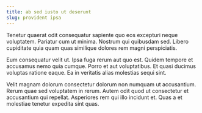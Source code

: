 ```yaml
---
title: ab sed iusto ut deserunt
slug: provident ipsa
---
```


Tenetur quaerat odit consequatur sapiente quo eos excepturi neque voluptatem. Pariatur cum ut minima. Nostrum qui quibusdam sed. Libero cupiditate quia quam quas similique dolores rem magni perspiciatis.

Eum consequatur velit ut. Ipsa fuga rerum aut quo est. Quidem tempore et accusamus nemo quia cumque. Porro et aut voluptatibus. Et quasi ducimus voluptas ratione eaque. Ea in veritatis alias molestias sequi sint.

Velit magnam dolorum consectetur dolorum non numquam ut accusantium. Rerum quae sed voluptatem in rerum. Autem odit quod ut consectetur et accusantium qui repellat. Asperiores rem qui illo incidunt et. Quas a et molestiae tenetur expedita sint quas.
